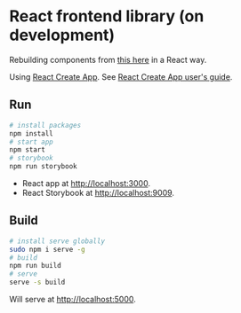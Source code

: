 # React frontend library (on development)
Rebuilding components from [this here](https://github.com/pabagan/frontend-development) in a React way.

Using [React Create App](https://github.com/facebookincubator/create-react-app).
See [React Create App user's guide](https://github.com/facebookincubator/create-react-app/blob/master/packages/react-scripts/template/README.md).

## Run
```bash
# install packages
npm install
# start app
npm start
# storybook
npm run storybook
```

* React app at [http://localhost:3000](http://localhost:3000).
* React Storybook at [http://localhost:9009](http://localhost:9009).

## Build
```bash
# install serve globally
sudo npm i serve -g
# build
npm run build
# serve
serve -s build
```

Will serve at [http://localhost:5000](http://localhost:5000).